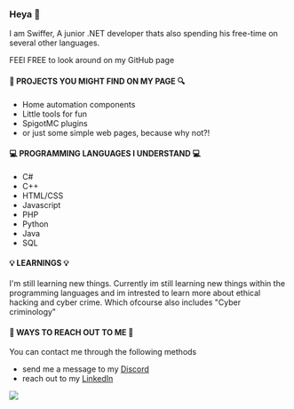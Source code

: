 ### Heya 👋
I am Swiffer, A junior .NET developer thats also spending his free-time on several other languages.

FEEl FREE to look around on my GitHub page


#### 🔎 PROJECTS YOU MIGHT FIND ON MY PAGE 🔍
- Home automation components
- Little tools for fun
- SpigotMC plugins
- or just some simple web pages, because why not?!


#### 💻 PROGRAMMING LANGUAGES I UNDERSTAND 💻
- C#
- C++
- HTML/CSS 
- Javascript
- PHP
- Python
- Java
- SQL


#### 💡 LEARNINGS 💡
I'm still learning new things. Currently im still learning new things within the programming languages and im intrested to learn more about ethical hacking and cyber crime.
Which ofcourse also includes "Cyber criminology"


#### 📱 WAYS TO REACH OUT TO ME 📱
You can contact me through the following methods
- send me a message to my [Discord](https://discord.com/channels/@me/255679874507866113)
- reach out to my [LinkedIn](https://nl.linkedin.com/in/dvh)

![](https://komarev.com/ghpvc/?username=DustSwiffer&color=green)
